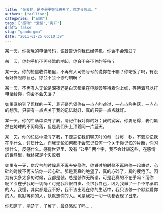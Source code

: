 ```yaml
---
title: "亲爱的，是不是要等我离开了，你才会感动。"
authors: ["eallion"]
categories: ["日志"]
tags: ["感动","爱情","离开"]
draft: false
slug: "gandongma"
date: "2011-01-25 06:10:39"
---
```


某一天，你拨我的电话号码，语音告诉你我已经停机。你会不会难过？

某一天，你的手机不再频繁的响起，你会不会不停的等待？

某一天，你的短信收件箱里，不再有人可怜兮兮的说你在干嘛？你吃饭了吗，有没有好好照顾自己。你会不会不停的期盼？

某一天，不再有人无论是深夜还是白天都坐在电脑旁等待着你上线，等待着可以打电话给你，你会不会失落？

如果真的到了那样的一天，我还是希望你有一点点的难过，一点点的失落，一点点的想我，只要有一点点关于我的记忆就好，真的只要一点点就好。

某一天，你的生活中没有了我，请记住我对你的好；我的宽容。你要记得，我们虽然在地球的不同角落，但是我们头上顶着同一片蓝天。

某一天，你的记忆中没有了我，不要忘记我们聊天时的每一分每一秒，不要忘记我在乎什么，讨厌什么。而我无论如何都不会忘记任何一个关于你记忆的片断，你习惯什么，反感什么。感情世界里，没有 “公平” 两个字，我不会计较这些，在感情的世界里，我终究是个失败者

如果有一天，你叹气的时候我不再去安慰你，你难过的时候不再陪你一起难过，心碎的时候不再去陪你一起心碎。那是我真的绝望了，真的心碎了，真的疲倦了。因为有太多太多的时候，我都是装，总是装作无所谓，可是我真的不在乎吗？而你呢？会在乎我的一切吗？可是我会很自责，会恨我自己，因为我做了一个不守承诺的人。我懂，其实都是我不好，我不该出现在你的生活中，我只该做一个默默爱你的人，默默等你的人，默默想你的人。可是我把一切一切都表现了出来。

你知道了，清楚了，了解了，最终感动了吗.....
